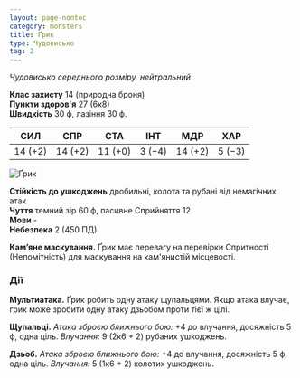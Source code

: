 ```yaml
---
layout: page-nontoc
category: monsters
title: Ґрик
type: Чудовисько
tag: 2
---
```


_Чудовисько середнього розміру, нейтральний_

**Клас захисту** 14 (природна броня)    
**Пункти здоров'я** 27 (6к8)    
**Швидкість** 30 ф, лазіння 30 ф.

| СИЛ     | СПР     | СТА     | ІНТ    | МДР     | ХАР    |
| ------- | ------- | ------- | ------ | ------- | ------ |
| 14 (+2) | 14 (+2) | 11 (+0) | 3 (−4) | 14 (+2) | 5 (−3) |

![Ґрик](https://www.dndbeyond.com/avatars/thumbnails/30784/267/1000/1000/638062035101336042.png)

**Стійкість до ушкоджень** дробильні, колота та рубані від немагічних атак    
**Чуття** темний зір 60 ф, пасивне Сприйняття 12     
**Мови** -    
**Небезпека** 2 (450 ПД)

**Кам’яне маскування.** Ґрик має перевагу на перевірки Спритності (Непомітність) для маскування на кам'янистій місцевості.

### Дії
**Мультиатака.** Ґрик робить одну атаку щупальцями. Якщо атака влучає, ґрик може зробити одну атаку дзьобом проти тієї ж цілі.    

**Щупальці.** _Атака зброєю ближнього бою:_ +4 до влучання, досяжність 5 ф, одна ціль. _Влучання:_ 9 (2к6 + 2) рубаних ушкоджень.    

**Дзьоб.** _Атака зброєю ближнього бою:_ +4 до влучання, досяжність 5 ф, одна ціль. _Влучання:_ 5 (1к6 + 2) колотих ушкоджень.
